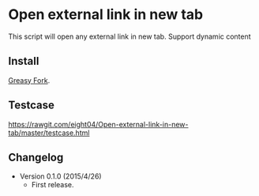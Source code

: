 Open external link in new tab
=============================
This script will open any external link in new tab. Support dynamic content

Install
-------
[Greasy Fork](https://greasyfork.org/scripts/4255-linkify-plus-plus).

Testcase
--------
<https://rawgit.com/eight04/Open-external-link-in-new-tab/master/testcase.html>

Changelog
---------
* Version 0.1.0 (2015/4/26)
	- First release.
